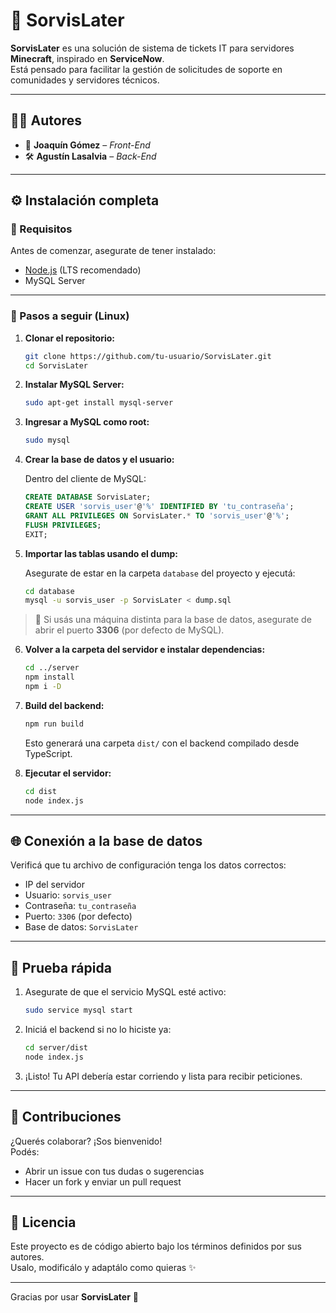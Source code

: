 # 🎫 SorvisLater

**SorvisLater** es una solución de sistema de tickets IT para servidores **Minecraft**, inspirado en **ServiceNow**.  
Está pensado para facilitar la gestión de solicitudes de soporte en comunidades y servidores técnicos.

---

## 👨‍💻 Autores

- 🎨 **Joaquín Gómez** – *Front-End*
- 🛠️ **Agustín Lasalvia** – *Back-End*

---

## ⚙️ Instalación completa

### 🔧 Requisitos

Antes de comenzar, asegurate de tener instalado:

- [Node.js](https://nodejs.org/) (LTS recomendado)
- MySQL Server

---

### 🧱 Pasos a seguir (Linux)

1. **Clonar el repositorio:**

   ```bash
   git clone https://github.com/tu-usuario/SorvisLater.git
   cd SorvisLater
   ```

2. **Instalar MySQL Server:**

   ```bash
   sudo apt-get install mysql-server
   ```

3. **Ingresar a MySQL como root:**

   ```bash
   sudo mysql
   ```

4. **Crear la base de datos y el usuario:**

   Dentro del cliente de MySQL:

   ```sql
   CREATE DATABASE SorvisLater;
   CREATE USER 'sorvis_user'@'%' IDENTIFIED BY 'tu_contraseña';
   GRANT ALL PRIVILEGES ON SorvisLater.* TO 'sorvis_user'@'%';
   FLUSH PRIVILEGES;
   EXIT;
   ```

5. **Importar las tablas usando el dump:**

   Asegurate de estar en la carpeta `database` del proyecto y ejecutá:

   ```bash
   cd database
   mysql -u sorvis_user -p SorvisLater < dump.sql
   ```

> 🛑 Si usás una máquina distinta para la base de datos, asegurate de abrir el puerto **3306** (por defecto de MySQL).

6. **Volver a la carpeta del servidor e instalar dependencias:**

   ```bash
   cd ../server
   npm install
   npm i -D
   ```

7. **Build del backend:**

   ```bash
   npm run build
   ```

   Esto generará una carpeta `dist/` con el backend compilado desde TypeScript.

8. **Ejecutar el servidor:**

   ```bash
   cd dist
   node index.js
   ```

---

## 🌐 Conexión a la base de datos

Verificá que tu archivo de configuración tenga los datos correctos:

- IP del servidor
- Usuario: `sorvis_user`
- Contraseña: `tu_contraseña`
- Puerto: `3306` (por defecto)
- Base de datos: `SorvisLater`

---

## 🧪 Prueba rápida

1. Asegurate de que el servicio MySQL esté activo:

   ```bash
   sudo service mysql start
   ```

2. Iniciá el backend si no lo hiciste ya:

   ```bash
   cd server/dist
   node index.js
   ```

3. ¡Listo! Tu API debería estar corriendo y lista para recibir peticiones.

---

## 🤝 Contribuciones

¿Querés colaborar? ¡Sos bienvenido!  
Podés:

- Abrir un issue con tus dudas o sugerencias
- Hacer un fork y enviar un pull request

---

## 📄 Licencia

Este proyecto es de código abierto bajo los términos definidos por sus autores.  
Usalo, modificálo y adaptálo como quieras ✨

---

Gracias por usar **SorvisLater** 💙
